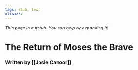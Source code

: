 ```yaml
---
tags: stub, text
aliases:
---
```


*This page is a #stub. You can help by expanding it!*

# The Return of Moses the Brave
### Written by [[Josie Canoor]]

